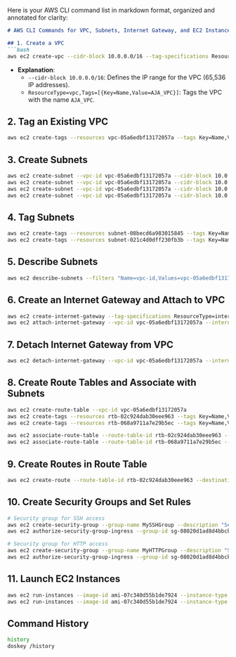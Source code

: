 Here is your AWS CLI command list in markdown format, organized and annotated for clarity:

```markdown
# AWS CLI Commands for VPC, Subnets, Internet Gateway, and EC2 Instances

## 1. Create a VPC
```bash
aws ec2 create-vpc --cidr-block 10.0.0.0/16 --tag-specifications ResourceType=vpc,Tags=[{Key=Name,Value=AJA_VPC}]
```
- **Explanation**:
  - `--cidr-block 10.0.0.0/16`: Defines the IP range for the VPC (65,536 IP addresses).
  - `ResourceType=vpc,Tags=[{Key=Name,Value=AJA_VPC}]`: Tags the VPC with the name `AJA_VPC`.

## 2. Tag an Existing VPC
```bash
aws ec2 create-tags --resources vpc-05a6edbf13172057a --tags Key=Name,Value=MyVPC
```

## 3. Create Subnets
```bash
aws ec2 create-subnet --vpc-id vpc-05a6edbf13172057a --cidr-block 10.0.0.0/24
aws ec2 create-subnet --vpc-id vpc-05a6edbf13172057a --cidr-block 10.0.2.0/24
aws ec2 create-subnet --vpc-id vpc-05a6edbf13172057a --cidr-block 10.0.1.0/24
aws ec2 create-subnet --vpc-id vpc-05a6edbf13172057a --cidr-block 10.0.16.0/24
```

## 4. Tag Subnets
```bash
aws ec2 create-tags --resources subnet-08becd6a983015845 --tags Key=Name,Value=public
aws ec2 create-tags --resources subnet-021c4d0dff230fb3b --tags Key=Name,Value=private
```

## 5. Describe Subnets
```bash
aws ec2 describe-subnets --filters "Name=vpc-id,Values=vpc-05a6edbf13172057a" --query "Subnets[*].{ID:SubnetId,CIDR:CidrBlock}"
```

## 6. Create an Internet Gateway and Attach to VPC
```bash
aws ec2 create-internet-gateway --tag-specifications ResourceType=internet-gateway,Tags=[{Key=Name,Value=my-igw}]
aws ec2 attach-internet-gateway --vpc-id vpc-05a6edbf13172057a --internet-gateway-id igw-05297a3a9804d2117
```

## 7. Detach Internet Gateway from VPC
```bash
aws ec2 detach-internet-gateway --vpc-id vpc-05a6edbf13172057a --internet-gateway-id igw-0f796cd4dfd6bebb3
```

## 8. Create Route Tables and Associate with Subnets
```bash
aws ec2 create-route-table --vpc-id vpc-05a6edbf13172057a
aws ec2 create-tags --resources rtb-02c924dab30eee963 --tags Key=Name,Value=public_route
aws ec2 create-tags --resources rtb-068a9711a7e29b5ec --tags Key=Name,Value=private_route

aws ec2 associate-route-table --route-table-id rtb-02c924dab30eee963 --subnet-id subnet-08becd6a983015845
aws ec2 associate-route-table --route-table-id rtb-068a9711a7e29b5ec --subnet-id subnet-021c4d0dff230fb3b
```

## 9. Create Routes in Route Table
```bash
aws ec2 create-route --route-table-id rtb-02c924dab30eee963 --destination-cidr-block 0.0.0.0/0 --gateway-id igw-0f796cd4dfd6bebb3
```

## 10. Create Security Groups and Set Rules
```bash
# Security group for SSH access
aws ec2 create-security-group --group-name MySSHGroup --description "Security group for SSH access" --vpc-id vpc-05a6edbf13172057a
aws ec2 authorize-security-group-ingress --group-id sg-08020d1ad8d4bbcbf --protocol tcp --port 22 --cidr 0.0.0.0/0

# Security group for HTTP access
aws ec2 create-security-group --group-name MyHTTPGroup --description "Security group for HTTP access" --vpc-id vpc-05a6edbf13172057a
aws ec2 authorize-security-group-ingress --group-id sg-08020d1ad8d4bbcbf --protocol tcp --port 80 --cidr 0.0.0.0/0
```

## 11. Launch EC2 Instances
```bash
aws ec2 run-instances --image-id ami-07c340d55b1de7924 --instance-type t2.micro --key-name devops --subnet-id subnet-08becd6a983015845 --security-group-ids sg-08020d1ad8d4bbcbf --associate-public-ip-address
aws ec2 run-instances --image-id ami-07c340d55b1de7924 --instance-type t2.micro --key-name devops --subnet-id subnet-021c4d0dff230fb3b --security-group-ids sg-08020d1ad8d4bbcbf --associate-public-ip-address
```

## Command History
```bash
history
doskey /history
```
```